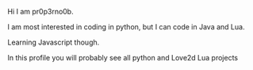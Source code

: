 Hi I am pr0p3rno0b.

I am most interested in coding in python, but I can code in Java and Lua.

Learning Javascript though.

In this profile you will probably see all python and Love2d Lua projects

